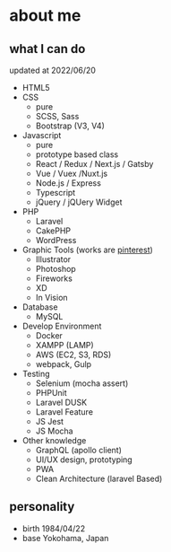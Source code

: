 # about me
## what I can do
updated at 2022/06/20
- HTML5
- CSS
  - pure
  - SCSS, Sass
  - Bootstrap (V3, V4)
- Javascript
  - pure
  - prototype based class
  - React / Redux / Next.js / Gatsby
  - Vue / Vuex /Nuxt.js
  - Node.js / Express
  - Typescript
  - jQuery / jQUery Widget
- PHP
  - Laravel
  - CakePHP
  - WordPress
- Graphic Tools (works are [pinterest](https://www.pinterest.jp/DJ_Yoko/))
  - Illustrator
  - Photoshop
  - Fireworks
  - XD
  - In Vision
- Database
  - MySQL
- Develop Environment
  - Docker
  - XAMPP (LAMP)
  - AWS (EC2, S3, RDS)
  - webpack, Gulp
- Testing
  - Selenium (mocha assert)
  - PHPUnit
  - Laravel DUSK
  - Laravel Feature
  - JS Jest
  - JS Mocha
- Other knowledge
  - GraphQL (apollo client)
  - UI/UX design, prototyping
  - PWA
  - Clean Architecture (laravel Based)

## personality
- birth 1984/04/22
- base Yokohama, Japan
